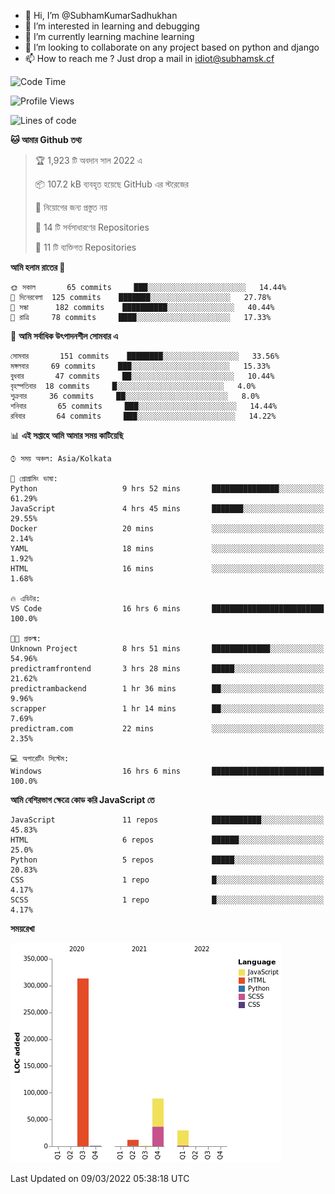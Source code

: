 - 👋 Hi, I’m @SubhamKumarSadhukhan
- 👀 I’m interested in learning and debugging
- 🌱 I’m currently learning machine learning
- 💞️ I’m looking to collaborate on any project based on python and django
- 📫 How to reach me ?
      Just drop a mail in idiot@subhamsk.cf

<!---
SubhamKumarSadhukhan/SubhamKumarSadhukhan is a ✨ special ✨ repository because its `README.md` (this file) appears on your GitHub profile.
You can click the Preview link to take a look at your changes.
--->


<!--START_SECTION:waka-->
![Code Time](http://img.shields.io/badge/Code%20Time-238%20hrs%2048%20mins-blue)

![Profile Views](http://img.shields.io/badge/%E0%A6%AA%E0%A7%8D%E0%A6%B0%E0%A7%8B%E0%A6%AB%E0%A6%BE%E0%A6%87%E0%A6%B2%20%E0%A6%A6%E0%A6%B0%E0%A7%8D%E0%A6%B6%E0%A6%A8-0-blue)

![Lines of code](https://img.shields.io/badge/%E0%A6%B9%E0%A7%8D%E0%A6%AF%E0%A6%BE%E0%A6%B2%E0%A7%8B%20%E0%A6%93%E0%A6%AF%E0%A6%BC%E0%A6%BE%E0%A6%B0%E0%A7%8D%E0%A6%B2%E0%A7%8D%E0%A6%A1%20%E0%A6%A5%E0%A7%87%E0%A6%95%E0%A7%87%20%E0%A6%86%E0%A6%AE%E0%A6%BF%20%E0%A6%B2%E0%A6%BF%E0%A6%96%E0%A7%87%E0%A6%9B%E0%A6%BF-446%20Thousand%20%E0%A6%95%E0%A7%8B%E0%A6%A1%E0%A7%87%E0%A6%B0%20%E0%A6%B2%E0%A6%BE%E0%A6%87%E0%A6%A8-blue)

**🐱 আমার Github তথ্য** 

> 🏆 1,923 টি অবদান সাল 2022 এ
 > 
> 📦 107.2 kB ব্যবহৃত হয়েছে GitHub এর স্টরেজের 
 > 
> 🚫 নিয়োগের জন্য প্রস্তুত নয়
 > 
> 📜 14 টি সর্বসাধারণের Repositories 
 > 
> 🔑 11 টি ব্যক্তিগত Repositories  
 > 
**আমি হলাম রাতের 🦉** 

```text
🌞 সকাল       65 commits     ███░░░░░░░░░░░░░░░░░░░░░░   14.44% 
🌆 দিনেরবেলা  125 commits    ███████░░░░░░░░░░░░░░░░░░   27.78% 
🌃 সন্ধা      182 commits    ██████████░░░░░░░░░░░░░░░   40.44% 
🌙 রাত্রি     78 commits     ████░░░░░░░░░░░░░░░░░░░░░   17.33%

```
📅 **আমি সর্বাধিক উৎপাদনশীল সোমবার এ** 

```text
সোমবার       151 commits    ████████░░░░░░░░░░░░░░░░░   33.56% 
মঙ্গলবার     69 commits     ███░░░░░░░░░░░░░░░░░░░░░░   15.33% 
বুধবার       47 commits     ██░░░░░░░░░░░░░░░░░░░░░░░   10.44% 
বৃহস্পতিবার  18 commits     █░░░░░░░░░░░░░░░░░░░░░░░░   4.0% 
শুক্রবার     36 commits     ██░░░░░░░░░░░░░░░░░░░░░░░   8.0% 
শনিবার       65 commits     ███░░░░░░░░░░░░░░░░░░░░░░   14.44% 
রবিবার       64 commits     ███░░░░░░░░░░░░░░░░░░░░░░   14.22%

```


📊 **এই সপ্তাহে আমি আমার সময় কাটিয়েছি** 

```text
⌚︎ সময় অঞ্চল: Asia/Kolkata

💬 প্রোগ্রামিং ভাষা: 
Python                   9 hrs 52 mins       ███████████████░░░░░░░░░░   61.29% 
JavaScript               4 hrs 45 mins       ███████░░░░░░░░░░░░░░░░░░   29.55% 
Docker                   20 mins             ░░░░░░░░░░░░░░░░░░░░░░░░░   2.14% 
YAML                     18 mins             ░░░░░░░░░░░░░░░░░░░░░░░░░   1.92% 
HTML                     16 mins             ░░░░░░░░░░░░░░░░░░░░░░░░░   1.68%

🔥 এডিটর: 
VS Code                  16 hrs 6 mins       █████████████████████████   100.0%

🐱‍💻 প্রকল্ম: 
Unknown Project          8 hrs 51 mins       █████████████░░░░░░░░░░░░   54.96% 
predictramfrontend       3 hrs 28 mins       █████░░░░░░░░░░░░░░░░░░░░   21.62% 
predictrambackend        1 hr 36 mins        ██░░░░░░░░░░░░░░░░░░░░░░░   9.96% 
scrapper                 1 hr 14 mins        ██░░░░░░░░░░░░░░░░░░░░░░░   7.69% 
predictram.com           22 mins             ░░░░░░░░░░░░░░░░░░░░░░░░░   2.35%

💻 অপারেটিং সিস্টেম: 
Windows                  16 hrs 6 mins       █████████████████████████   100.0%

```

**আমি বেশিরভাগ ক্ষেত্রে কোড করি JavaScript তে** 

```text
JavaScript               11 repos            ███████████░░░░░░░░░░░░░░   45.83% 
HTML                     6 repos             ██████░░░░░░░░░░░░░░░░░░░   25.0% 
Python                   5 repos             █████░░░░░░░░░░░░░░░░░░░░   20.83% 
CSS                      1 repo              █░░░░░░░░░░░░░░░░░░░░░░░░   4.17% 
SCSS                     1 repo              █░░░░░░░░░░░░░░░░░░░░░░░░   4.17%

```


**সময়রেখা**

![Chart not found](https://raw.githubusercontent.com/SubhamKumarSadhukhan/SubhamKumarSadhukhan/main/charts/bar_graph.png) 


 Last Updated on 09/03/2022 05:38:18 UTC
<!--END_SECTION:waka-->
